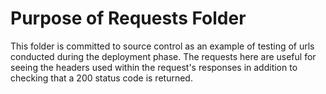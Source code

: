 # Purpose of Requests Folder

This folder is committed to source control as an example of testing of urls conducted during the deployment phase. The requests here are useful for seeing the headers used within the request's responses in addition to checking that a 200 status code is returned.

